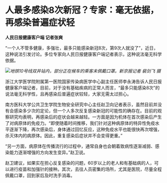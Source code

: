 # 人最多感染8次新冠？专家：毫无依据，再感染普遍症状轻

**人民日报健康客户端 记者张爽**

“一个人不管多健康，多强壮，最多只能感染新冠8次，第9次人就没了”，近日，这种说法引发讨论。多位专家向人民日报健康客户端记者表示，这种说法毫无科学依据。

![](https://inews.gtimg.com/om_bt/ORClaV1FU_jGsQd1lYXP6gDze4LmwtcMtvSQuY1R2hjjoAA/1000)_地铁10号线双井站内，部分正在候车的乘客未佩戴口罩。新京报记者
裴剑飞 摄_

浙江大学医学院附属第一医院国家传染病医学中心副主任医师李永涛告诉人民日报健康客户端记者，目前，对于没有基础疾病的正常人而言，“最多只能感染8次”的说法毫无科学性，且再感染后普遍症状较轻，大家无需太过担心。

南方医科大学公共卫生学院生物安全研究中心主任赵卫向记者表示，虽然目前并没有会感染多少次的定论，但一个人多次反复感染新冠的可能性的确存在。目前的观察研究均表明，再感染后的症状会越来越轻。一方面是因为机体在首次感染后产生了对病原体的免疫力。“即使随着时间推移，我们针对这种病原体的特异性免疫水平逐渐下降，再次感染后，身体通过回忆反应，这种免疫水平也能很快再次增强，杀灭体内的病原体。因此，重复感染后症状并不会变得更重。”

“另一方面，病原体在传播流行的过程中，通常自身也会朝着致病性逐渐减弱、感染能力逐渐增强的方向发生变异。”赵卫说。

赵卫建议，如果实在担心反复感染的问题，60岁以上的老人和有基础病的人，可以进行疫苗和加强针的接种。其次，去往人员密集的场所，尤其是医院，尽量全程佩戴口罩，回到家后及时洗手消毒。

